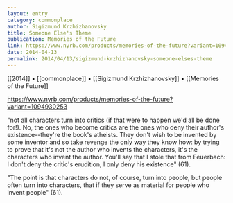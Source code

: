 ```yaml
---
layout: entry
category: commonplace
author: Sigizmund Krzhizhanovsky
title: Someone Else's Theme
publication: Memories of the Future
link: https://www.nyrb.com/products/memories-of-the-future?variant=1094930253
date: 2014-04-13
permalink: 2014/04/13/sigizmund-krzhizhanovsky-someone-elses-theme
---
```


[[2014]] • [[commonplace]] • [[Sigizmund Krzhizhanovsky]] • [[Memories of the Future]]

https://www.nyrb.com/products/memories-of-the-future?variant=1094930253

"not all characters turn into critics (if that were to happen we'd all be done for!). No, the ones who become critics are the ones who deny their author's existence--they're the book's atheists. They don't wish to be invented by some inventor and so take revenge the only way they know how: by trying to prove that it's not the author who invents the characters, it's the characters who invent the author. You'll say that I stole that from Feuerbach: I don't deny the critic's erudition, I only deny his existence" (61).

"The point is that characters do not, of course, turn into people, but people often turn into characters, that if they serve as material for people who invent people" (61).
